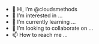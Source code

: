- 👋 Hi, I’m @cloudsmethods
- 👀 I’m interested in ...
- 🌱 I’m currently learning ...
- 💞️ I’m looking to collaborate on ...
- 📫 How to reach me ...

<!---
lix2legit/lix2legit is a ✨ special ✨ repository because its `README.md` (this file) appears on your GitHub profile.
You can click the Preview link to take a look at your changes.
--->
